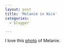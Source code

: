 ```yaml
---
layout: post
title: 'Melanie in Nice'
categories:
  - blogger

---
```


I love this <a href="http://www.kirbyland.net/photoroom/01.20021001-France%20Sept%202002/013_10.JPG">photo</a> of Melanie.
